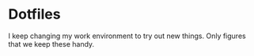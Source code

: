 Dotfiles
========

I keep changing my work environment to try out new things. Only figures that we keep these handy.
